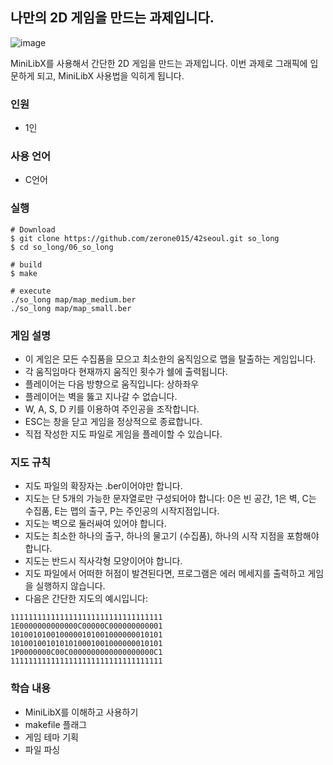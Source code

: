 ## 나만의 2D 게임을 만드는 과제입니다.
![image](https://user-images.githubusercontent.com/84886265/201074999-b040e341-0bb2-4109-83fe-a1ea054fab90.png)

MiniLibX를 사용해서 간단한 2D 게임을 만드는 과제입니다. 이번 과제로 그래픽에 입문하게 되고, MiniLibX 사용법을 익히게 됩니다.  

### 인원
- 1인
### 사용 언어
- C언어
### 실행
```shell
# Download
$ git clone https://github.com/zerone015/42seoul.git so_long
$ cd so_long/06_so_long

# build
$ make       

# execute
./so_long map/map_medium.ber
./so_long map/map_small.ber
```

### 게임 설명
- 이 게임은 모든 수집품을 모으고 최소한의 움직임으로 맵을 탈출하는 게임입니다.
- 각 움직임마다 현재까지 움직인 횟수가 쉘에 출력됩니다.
- 플레이어는 다음 방향으로 움직입니다: 상하좌우
- 플레이어는 벽을 뚫고 지나갈 수 없습니다.
- W, A, S, D 키를 이용하여 주인공을 조작합니다.
- ESC는 창을 닫고 게임을 정상적으로 종료합니다.
- 직접 작성한 지도 파일로 게임을 플레이할 수 있습니다.
### 지도 규칙
- 지도 파일의 확장자는 .ber이어야만 합니다.
- 지도는 단 5개의 가능한 문자열로만 구성되어야 합니다: 0은 빈 공간, 1은 벽, C는 수집품, E는 맵의 출구, P는 주인공의 시작지점입니다.
- 지도는 벽으로 둘러싸여 있어야 합니다.
- 지도는 최소한 하나의 출구, 하나의 물고기 (수집품), 하나의 시작 지점을 포함해야 합니다.
- 지도는 반드시 직사각형 모양이어야 합니다.
- 지도 파일에서 어떠한 허점이 발견된다면, 프로그램은 에러 메세지를 출력하고 게임을 실행하지 않습니다.
- 다음은 간단한 지도의 예시입니다:
```
1111111111111111111111111111111111
1E0000000000000C00000C000000000001
1010010100100000101001000000010101
1010010010101010001001000000010101
1P0000000C00C0000000000000000000C1
1111111111111111111111111111111111
```
### 학습 내용
- MiniLibX를 이해하고 사용하기
- makefile 플래그
- 게임 테마 기획
- 파일 파싱
